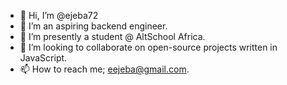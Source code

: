 - 👋 Hi, I’m @ejeba72
- 👀 I’m an aspiring backend engineer.
- 🌱 I’m presently a student @ AltSchool Africa.
- 💞️ I’m looking to collaborate on open-source projects written in JavaScript.
- 📫 How to reach me; eejeba@gmail.com.

<!---
ejeba72/ejeba72 is a ✨ special ✨ repository because its `README.md` (this file) appears on your GitHub profile.
You can click the Preview link to take a look at your changes.
--->
